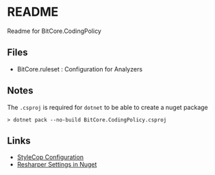 # README

Readme for BitCore.CodingPolicy

## Files

* BitCore.ruleset : Configuration for Analyzers

## Notes

The `.csproj` is required for `dotnet` to be able to create a nuget package

```console
> dotnet pack --no-build BitCore.CodingPolicy.csproj
```

## Links

* [StyleCop Configuration](https://github.com/DotNetAnalyzers/StyleCopAnalyzers/blob/master/documentation/Configuration.md)
* [Resharper Settings in Nuget](https://asizikov.github.io/2015/07/05/sharing-resharper-settings/)
